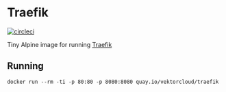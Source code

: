 # Traefik

[![circleci][circleci]](https://circleci.com/gh/vektorcloud/traefik)

Tiny Alpine image for running [Traefik](https://traefik.io/)

## Running

    docker run --rm -ti -p 80:80 -p 8080:8080 quay.io/vektorcloud/traefik

[circleci]: https://img.shields.io/circleci/build/gh/vektorcloud/traefik?color=1dd6c9&logo=CircleCI&logoColor=1dd6c9&style=for-the-badge "traefik"
